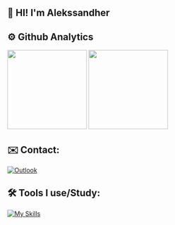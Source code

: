 ## 🙋 HI! I'm Alekssandher 

## ⚙️ Github Analytics
<div>
 <img height="180em" src="https://github-readme-stats.vercel.app/api/top-langs/?username=alekssandher&layout=compact&theme=tokyonight"/>
 <img height="180em" src="https://github-readme-stats.vercel.app/api?username=alekssandher&show_icons=true&theme=tokyonight"/>
</div>

## ✉️ Contact:
[![Outlook](https://img.shields.io/badge/Microsoft_Outlook-0078D4?style=for-the-badge&logo=microsoft-outlook&logoColor=white)](mailto:alekssandher1@hotmail.com)


## 🛠️ Tools I use/Study:

[![My Skills](https://skillicons.dev/icons?i=typescript,godot,nodejs,mongodb,debian,git&perline=10)](https://skillicons.dev)

